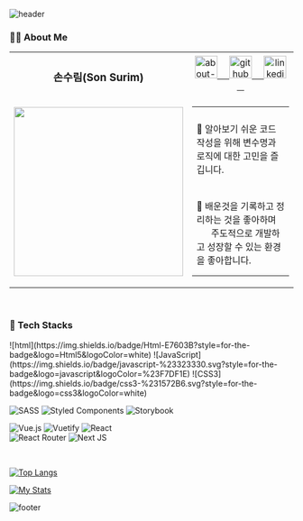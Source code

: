 ![header](https://capsule-render.vercel.app/api?type=waving&color=gradient&customColorList=12&height=300&section=header&text=Hi%20there%20👋,%20I'm%20Surim&fontSize=50)

### 👩‍💻 About Me
<table>
  <tr>
    <td align=center>
      <h3> 손수림(Son Surim)</h3>
    </td>
    <td align=center>
      <a href="https://bit.ly/surim">
        <img src='https://cdn.jsdelivr.net/npm/simple-icons@3.0.1/icons/about-dot-me.svg' alt='about-dot-me' height='40'>
        &nbsp;&nbsp;&nbsp;
      </a>
      <a href="https://github.com/sonsurim">
        <img src='https://cdn.jsdelivr.net/npm/simple-icons@3.0.1/icons/github.svg' alt='github' height='40'>
        &nbsp;&nbsp;&nbsp;
      </a>
      <a href="https://www.linkedin.com/in/%EC%88%98%EB%A6%BC-%EC%86%90-681b93226">
        <img src='https://cdn.jsdelivr.net/npm/simple-icons@3.0.1/icons/linkedin.svg' alt='linkedin' height='40'>
        &nbsp;&nbsp;&nbsp;
      </a>
    </td>
  </tr>
  <tr height=300>
    <td><img src="https://user-images.githubusercontent.com/47546413/148397508-d3703687-d8b1-4925-bbff-dea68370c097.png" height=300></td>
    <td>
      <table>
        <tr>
          <td height=150>🧐 알아보기 쉬운 코드 작성을 위해 변수명과 로직에 대한 고민을 즐깁니다.</td>
        </tr>
        <tr>
          <td height=150>📝 배운것을 기록하고 정리하는 것을 좋아하며 <br/>&nbsp;&nbsp;&nbsp;&nbsp;&nbsp;&nbsp;주도적으로 개발하고 성장할 수 있는 환경을 좋아합니다.</td>
        </tr>
      </table>
    </td>
  </tr>
 </table>
 
<br/>
 
 ### 💪 Tech Stacks
<p>
![html](https://img.shields.io/badge/Html-E7603B?style=for-the-badge&logo=Html5&logoColor=white)
![JavaScript](https://img.shields.io/badge/javascript-%23323330.svg?style=for-the-badge&logo=javascript&logoColor=%23F7DF1E)
![CSS3](https://img.shields.io/badge/css3-%231572B6.svg?style=for-the-badge&logo=css3&logoColor=white)

  
</p>
<p>
  
![SASS](https://img.shields.io/badge/SASS-hotpink.svg?style=for-the-badge&logo=SASS&logoColor=white)
![Styled Components](https://img.shields.io/badge/styled--components-DB7093?style=for-the-badge&logo=styled-components&logoColor=white)
![Storybook](https://img.shields.io/badge/Storybook-FF4785?style=for-the-badge&logo=Storybook&logoColor=white)

</p>
<p>
  
![Vue.js](https://img.shields.io/badge/vuejs-%2335495e.svg?style=for-the-badge&logo=vuedotjs&logoColor=%234FC08D)
![Vuetify](https://img.shields.io/badge/Vuetify-1867C0?style=for-the-badge&logo=vuetify&logoColor=AEDDFF)
![React](https://img.shields.io/badge/react-%2320232a.svg?style=for-the-badge&logo=react&logoColor=%2361DAFB)  
![React Router](https://img.shields.io/badge/React_Router-CA4245?style=for-the-badge&logo=react-router&logoColor=white)
![Next JS](https://img.shields.io/badge/Next-black?style=for-the-badge&logo=next.js&logoColor=white)

</p>

<br/>

[![Top Langs](https://github-readme-stats.vercel.app/api/top-langs/?username=sonsurim&layout=compact)](https://github.com/anuraghazra/github-readme-stats)

[![My Stats](https://github-readme-stats.vercel.app/api?username=sonsurim&&show_icons=true&theme=react)](https://github.com/anuraghazra/convoychat)


 
![footer](https://capsule-render.vercel.app/api?section=footer&type=waving&color=gradient&customColorList=12)
